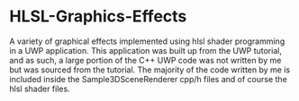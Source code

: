 # HLSL-Graphics-Effects

A variety of graphical effects implemented using hlsl shader programming in a UWP application. This application was built up from the UWP tutorial, and as such, a large portion of the C++ UWP code was not written by me but was sourced from the tutorial. The majority of the code written by me is included inside the Sample3DSceneRenderer cpp/h files and of course the hlsl shader files.
